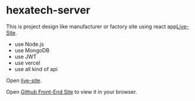 # hexatech-server

This is project design like manufacturer or factory site using react app[Live-Site](https://manufacturer-a7f2a.web.app/).

* use Node.js
* use MongoDB
* use JWT 
* use vercel  
* use all kind of api

Open [live-site](https://manufacturer-a7f2a.web.app/).

Open [Github Front-End Site](https://github.com/Cihsan/hexa-tech) to view it in your browser.


